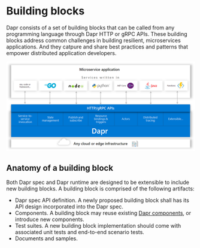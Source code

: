 # Building blocks

Dapr consists of a set of building blocks that can be called from any programming language through Dapr HTTP or gRPC APIs. These building blocks address common challenges in building resilient, microservices applications. And they catpure and share best practices and patterns that empower distributed application developers. 

![Dapr building blocks](../../images/overview.png)

## Anatomy of a building block

Both Dapr spec and Dapr runtime are designed to be extensible 
to include new building blocks. A building block is comprised of the following artifacts:

* Dapr spec API definition. A newly proposed building block shall has its API design incorporated into the Dapr spec. 
* Components. A building block may reuse existing [Dapr components](../concepts/components), or introduce new components.
* Test suites. A new building block implementation should come with associated unit tests and end-to-end scenario tests.
* Documents and samples. 
